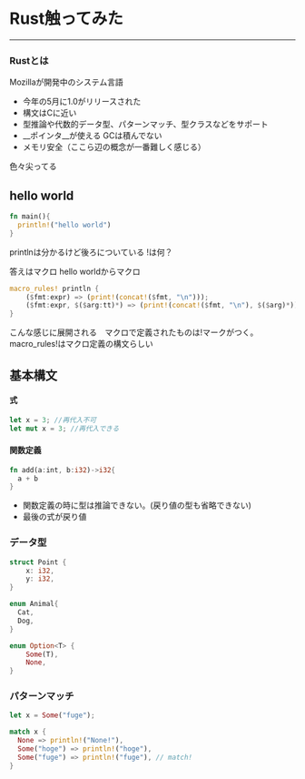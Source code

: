 # Rust触ってみた
________



### Rustとは

Mozillaが開発中のシステム言語
* 今年の5月に1.0がリリースされた
* 構文はCに近い
* 型推論や代数的データ型、パターンマッチ、型クラスなどをサポート
* __ポインタ__が使える GCは積んでない
* メモリ安全（ここら辺の概念が一番難しく感じる）

色々尖ってる



## hello world
```rust
fn main(){
  println!("hello world")
}
```


printlnは分かるけど後ろについている !は何？


答えはマクロ
hello worldからマクロ


```rust
macro_rules! println {
    ($fmt:expr) => (print!(concat!($fmt, "\n")));
    ($fmt:expr, $($arg:tt)*) => (print!(concat!($fmt, "\n"), $($arg)*));
}
```
こんな感じに展開される　マクロで定義されたものは!マークがつく。
macro_rules!はマクロ定義の構文らしい



## 基本構文

#### 式
```rust
let x = 3; //再代入不可
let mut x = 3; //再代入できる
```

#### 関数定義
```rust
fn add(a:int, b:i32)->i32{
  a + b
}
```
* 関数定義の時に型は推論できない。(戻り値の型も省略できない)
* 最後の式が戻り値


### データ型
```rust
struct Point {
    x: i32,
    y: i32,
}

enum Animal{
  Cat,
  Dog,
}

enum Option<T> {
    Some(T),
    None,
}
```


### パターンマッチ
```rust
let x = Some("fuge");

match x {
  None => println!("None!"),
  Some("hoge") => println!("hoge"),
  Some("fuge") => println!("fuge"), // match!
}
```
